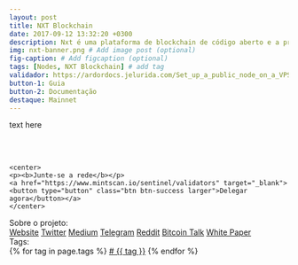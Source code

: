```yaml
---
layout: post
title: NXT Blockchain
date: 2017-09-12 13:32:20 +0300
description: Nxt é uma plataforma de blockchain de código aberto e a primeira a confiar inteiramente em um protocolo de consenso de prova de interesse. Execute um full node e receba recompensas. # Add post description (optional)
img: nxt-banner.png # Add image post (optional)
fig-caption: # Add figcaption (optional)
tags: [Nodes, NXT Blockchain] # add tag
validador: https://ardordocs.jelurida.com/Set_up_a_public_node_on_a_VPS
button-1: Guia
button-2: Documentação
destaque: Mainnet
---
```



text here


<br /> <br />


    <center>
    <p><b>Junte-se a rede</b></p>
    <a href="https://www.mintscan.io/sentinel/validators" target="_blank"><button type="button" class="btn btn-success larger">Delegar agora</button></a>
    </center>

<div class="page-footer">
  <div class="page-share">
  Sobre o projeto: <br />
    <a href="https://sentinel.co/" title="Website" target="_blank">Website</a>
    <a href="https://twitter.com/Sentinel_co" title="Twitter" target="_blank">Twitter</a>
    <a href="https://medium.com/sentinel" title="Medium" target="_blank">Medium</a>
    <a href="https://t.me/SentinelNodeNetwork" title="Telegram" target="_blank">Telegram</a>
    <a href="http://reddit.com/r/SENT" title="Reddit" target="_blank">Reddit</a>
    <a href="https://bitcointalk.org/index.php?topic=2233859.0" title="Bitcoin Talk" target="_blank">Bitcoin Talk</a>
    <a href="https://sentinel.co/whitepaper/" title="White Paper" target="_blank">White Paper</a>

  </div>
  <div class="page-tag">
  Tags: <br />
    {% for tag in page.tags %}
      <a href="{{site.baseurl}}/tags#{{tag}}" class="tag">&#35; {{ tag }}</a>
    {% endfor %}
  </div>
</div>

